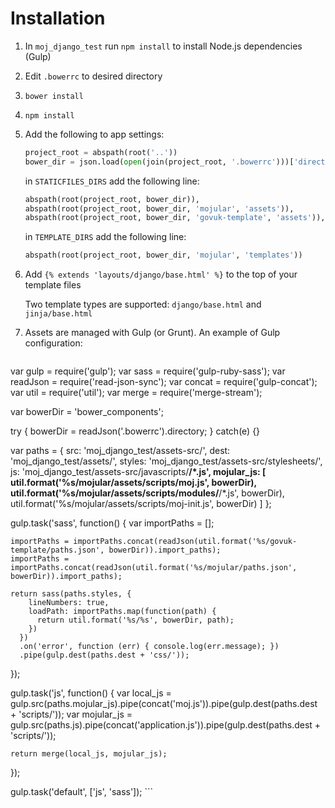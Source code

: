 # Installation

1. In `moj_django_test` run `npm install` to install Node.js dependencies (Gulp)
2. Edit `.bowerrc` to desired directory
3. `bower install`
4. `npm install`
5. Add the following to app settings:
	```py
	project_root = abspath(root('..'))
	bower_dir = json.load(open(join(project_root, '.bowerrc')))['directory']
	```

	in `STATICFILES_DIRS` add the following line:

	```py
	abspath(root(project_root, bower_dir)),
	abspath(root(project_root, bower_dir, 'mojular', 'assets')),
	abspath(root(project_root, bower_dir, 'govuk-template', 'assets')),
	```

	in `TEMPLATE_DIRS` add the following line:

	```py
	abspath(root(project_root, bower_dir, 'mojular', 'templates'))
	```

6. Add `{% extends 'layouts/django/base.html' %}` to the top of your template files

	Two template types are supported: `django/base.html` and `jinja/base.html`

7. Assets are managed with Gulp (or Grunt). An example of Gulp configuration:

	```js
  var gulp = require('gulp');
  var sass = require('gulp-ruby-sass');
  var readJson = require('read-json-sync');
  var concat = require('gulp-concat');
  var util = require('util');
  var merge = require('merge-stream');

  var bowerDir = 'bower_components';

  try {
    bowerDir = readJson('.bowerrc').directory;
  } catch(e) {}

  var paths = {
    src: 'moj_django_test/assets-src/',
    dest: 'moj_django_test/assets/',
    styles: 'moj_django_test/assets-src/stylesheets/',
    js: 'moj_django_test/assets-src/javascripts/**/*.js',
    mojular_js: [
      util.format('%s/mojular/assets/scripts/moj.js', bowerDir),
      util.format('%s/mojular/assets/scripts/modules/**/*.js', bowerDir),
      util.format('%s/mojular/assets/scripts/moj-init.js', bowerDir)
    ]
  };

  gulp.task('sass', function() {
    var importPaths = [];

    importPaths = importPaths.concat(readJson(util.format('%s/govuk-template/paths.json', bowerDir)).import_paths);
    importPaths = importPaths.concat(readJson(util.format('%s/mojular/paths.json', bowerDir)).import_paths);

    return sass(paths.styles, {
        lineNumbers: true,
        loadPath: importPaths.map(function(path) {
          return util.format('%s/%s', bowerDir, path);
        })
      })
      .on('error', function (err) { console.log(err.message); })
      .pipe(gulp.dest(paths.dest + 'css/'));
  });

  gulp.task('js', function() {
    var local_js = gulp.src(paths.mojular_js).pipe(concat('moj.js')).pipe(gulp.dest(paths.dest + 'scripts/'));
    var mojular_js = gulp.src(paths.js).pipe(concat('application.js')).pipe(gulp.dest(paths.dest + 'scripts/'));

    return merge(local_js, mojular_js);
  });

  gulp.task('default', ['js', 'sass']);
	```
